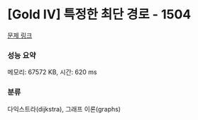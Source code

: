 # [Gold IV] 특정한 최단 경로 - 1504 

[문제 링크](https://www.acmicpc.net/problem/1504) 

### 성능 요약

메모리: 67572 KB, 시간: 620 ms

### 분류

다익스트라(dijkstra), 그래프 이론(graphs)

